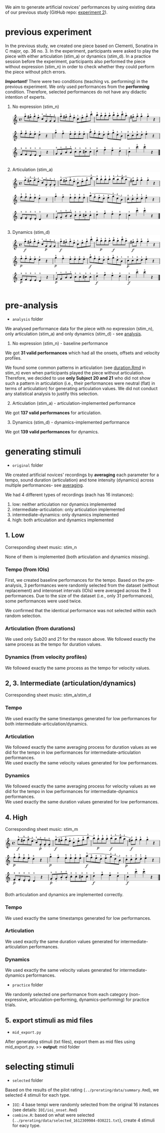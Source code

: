 We aim to generate artificial novices' performances by using existing data of our previous study (GitHub repo: [experiment 2](https://github.com/atsukotominaga/music-teaching/tree/main/experiment-2)).

# previous experiment

In the previous study, we created one piece based on Clementi, Sonatina in C major, op. 36 no. 3. In the experiment, participants were asked to play the piece with either articulation (stim_a) or dynamics (stim_d). In a practice session before the experiment, participants also performed the piece without expression (stim_n) in order to check whether they could perform the piece without pitch errors.

***Important!*** There were two conditions (teaching vs. performing) in the previous experiment. We only used performances from the **performing** condition. Therefore, selected performances do not have any didactic intention of experts.

1. No expression (stim_n)
![](original/averaging/low/stim_n.png)

2. Articulation (stim_a)
![](original/averaging/art/stim_a.png)

3. Dynamics (stim_d)
![](original/averaging/dyn/stim_d.png)

# pre-analysis
- `analysis` folder

We analysed performance data for the piece with no expression (stim_n), only articulation (stim_a) and only dynamics (stim_d) - see [analysis](https://github.com/atsukotominaga/adaptation-v1.0/tree/master/material/expstimuli/original/averaging).

1. No expression (stim_n) - baseline performance

We got **31 valid performances** which had all the onsets, offsets and velocity profiles.

We found some common patterns in articulation (see [duration.Rmd](https://github.com/atsukotominaga/adaptation-v1.0/blob/master/material/expstimuli/analysis/stim_n/duration.Rmd) in stim_n) even when participants played the piece without articulation. Therefore, we decided to use **only Subject 20 and 21** who did not show such a pattern in articulation (i.e., their performances were neutral (flat) in terms of articulation) for generating articulation values. We did not conduct any statistical analysis to justify this selection.

2. Articulation (stim_a) - articulation-implemented performance

We got **137 valid performances** for articulation.

3. Dynamics (stim_d) - dynamics-implemented performance

We got **139 valid performances** for dynamics.

# generating stimuli
- `original` folder

We created artificial novices' recordings by **averaging** each parameter for a tempo, sound duration (articulation) and tone intensity (dynamics) across multiple performances- see [averaging](https://github.com/atsukotominaga/adaptation-v1.0/tree/master/material/stimuli/averaging).

We had 4 different types of recordings (each has 16 instances):
1. low: neither articulation nor dynamics implemented
2. intermediate-articulation: only articulation implemented
3. intermediate-dynamics: only dynamics implemented
4. high: both articulation and dynamics implemented

## 1. Low
Corresponding sheet music: stim_n

None of them is implemented (both articulation and dynamics missing).

### Tempo (from IOIs)
First, we created baseline performances for the tempo. Based on the pre-analysis, 3 performances were randomly selected from the dataset (without replacement) and interonset intervals (IOIs) were averaged across the 3 performances. Due to the size of the dataset (i.e., only 31 performances), some performances were used twice.

We confirmed that the identical performance was not selected within each random selection.

### Articulation (from durations)
We used only Sub20 and 21 for the reason above. We followed exactly the same process as the tempo for duration values.

### Dynamics (from velocity profiles)
We followed exactly the same process as the tempo for velocity values.

## 2, 3. Intermediate (articulation/dynamics)
Corresponding sheet music: stim_a/stim_d

### Tempo
We used exactly the same timestamps generated for low performances for both intermediate-articulation/dynamics.

### Articulation 
We followed exactly the same averaging process for duration values as we did for the tempo in low performances for intermediate-articulation performances.  
We used exactly the same velocity values generated for low performances.

### Dynamics
We followed exactly the same averaging process for velocity values as we did for the tempo in low performances for intermediate-dynamics performances.  
We used exactly the same duration values generated for low performances.

## 4. High
Corresponding sheet music: stim_m
![](original/averaging/high/stim_m.png)

Both articulation and dynamics are implemented correctly.

### Tempo
We used exactly the same timestamps generated for low performances.

### Articulation 
We used exactly the same duration values generated for intermediate-articulation performances.

### Dynamics
We used exactly the same velocity values generated for intermediate-dynamics performances.

- `practice` folder

We randomly selected one performance from each category (non-expressive, articulation-performing, dynamics-performing) for practice trials.

## 5. export stimuli as mid files
- `mid_export.py`

After generating stimuli (txt files), export them as mid files using mid_export.py. >> **output**: mid folder

# selecting stimuli
- `selected` folder

Based on the results of the pilot rating (`../prerating/data/summary.Rmd`), we selected 4 stimuli for each type.

- `IOI`: 4 base tempi were randomly selected from the original 16 instances (see details: `IOI/ioi_onset.Rmd`)
- `combine.R`: based on what were selected (`../prerating/data/selected_1612309984-030221.txt`), create 4 stimuli for eacy type.